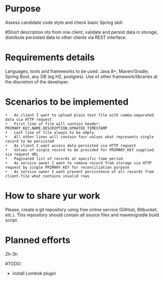 # Purpose
Assess candidate code style and check basic Spring skill.

#Short description
ots from one client, validate and persist data in storage, distribute persisted data to other clients via REST interface.

# Requirements details
Languages, tools and frameworks to be used: Java 8+, Maven/Gradle, Spring Boot, any DB (eg H2, postgres).
Use of other framework/libraries at the discretion of the developer.

# Scenarios to be implemented
	•	As client I want to upload plain text file with comma-separated data via HTTP request
	•	First line of file will contain header: PRIMARY_KEY,NAME,DESCRIPTION,UPDATED_TIMESTAMP
	•	Last line of file always to be empty
	•	All other lines will contain four values what represents single record to be persisted
	•	As client I want access data persisted via HTTP request
	•	Values of single record to be provided for PRIMARY_KEY supplied via request URL
	•	Paginated list of records at specific time period
	•	As service owner I want to remove record from storage via HTTP request by single PRIMARY_KEY for reconciliation purpose
	•	As service owner I want prevent persistence of all records from client-file what contains invalid rows

# How to share yur work
Please, create a git repository using free online service (GitHub, Bitbucket, etc.). This repository should contain all source files and maven/gradle build script.

# Planned efforts
2h-3h


#TODO:
* install Lombok plugin